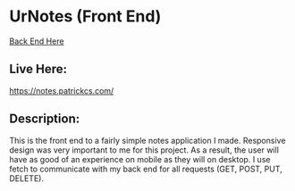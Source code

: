 # UrNotes (Front End)

[Back End Here](https://github.com/Patrogenic/notes_back_end)  

## Live Here:
https://notes.patrickcs.com/

## Description:
This is the front end to a fairly simple notes application I made. Responsive design was very important to me for this project. As a result, the user will have as good of an experience on mobile as they will on desktop. I use fetch to communicate with my back end for all requests (GET, POST, PUT, DELETE).  
